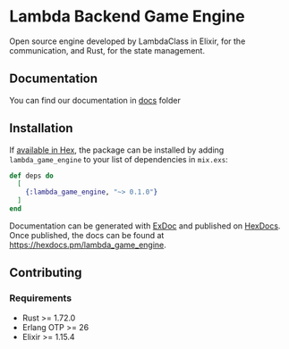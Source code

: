 # Lambda Backend Game Engine
Open source engine developed by LambdaClass in Elixir, for the communication, and Rust, for the state management.

## Documentation

You can find our documentation in [docs](./docs/README.md) folder

## Installation

If [available in Hex](https://hex.pm/docs/publish), the package can be installed
by adding `lambda_game_engine` to your list of dependencies in `mix.exs`:

```elixir
def deps do
  [
    {:lambda_game_engine, "~> 0.1.0"}
  ]
end
```

Documentation can be generated with [ExDoc](https://github.com/elixir-lang/ex_doc)
and published on [HexDocs](https://hexdocs.pm). Once published, the docs can
be found at <https://hexdocs.pm/lambda_game_engine>.

## Contributing

### Requirements

- Rust >= 1.72.0
- Erlang OTP >= 26
- Elixir >= 1.15.4
